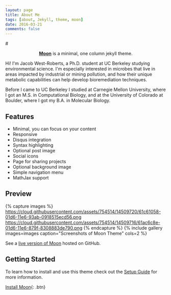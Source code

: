 ```yaml
---
layout: page
title: About Me
tags: [about, Jekyll, theme, moon]
date: 2016-03-21
comments: false
---
```


#<center> <a href="http://taylantatli.github.io/Moon"><b>Moon</b></a> is a minimal, one column jekyll theme.</center>

Hi! I'm Jacob West-Roberts, a Ph.D. student at UC Berkeley studying environmental science. I'm especially interested in microbes that live in areas impacted by industrial or mining pollution, and how their unique metabolic capabilities can help develop bioremediation techniques.

Before I came to UC Berkeley I studied at Carnegie Mellon University, where I got an M.S. in Computational Biology, and at the University of Colorado at Boulder, where I got my B.A. in Molecular Biology.


## Features
* Minimal, you can focus on your content
* Responsive
* Disqus integration
* Syntax highlighting
* Optional post image
* Social icons
* Page for sharing projects
* Optional background image
* Simple navigation menu
* MathJax support

## Preview

{% capture images %}
    https://cloud.githubusercontent.com/assets/754514/14509720/61c61058-01d6-11e6-93ab-0918515ecd56.png
    https://cloud.githubusercontent.com/assets/754514/14509716/61ac6c8e-01d6-11e6-879f-8308883de790.png
{% endcapture %}
{% include gallery images=images caption="Screenshots of Moon Theme" cols=2 %}

See a [live version of Moon](http://taylantatli.github.io/Moon) hosted on GitHub.

## Getting Started

To learn how to install and use this theme check out the [Setup Guide](http://taylantatli.me/Moon/moon-theme/) for more information.

[Install Moon](https://github.com/TaylanTatli/Moon){: .btn}
